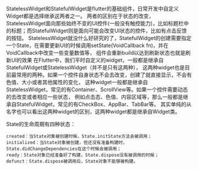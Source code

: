 StatelessWidget和StatefulWidget是flutter的基础组件，日常开发中自定义Widget都是选择继承这两者之一。
两者的区别在于状态的改变，StatelessWidget面向那些始终不变的UI控件(一般没有触控能力)，比如标题栏中的标题；而StatefulWidget则是面向可能会改变UI状态的控件，比如有点击反馈的按钮。
StatelessWidget就没什么好研究的了，StatefulWidget的创建需要指定一个State，在需要更新UI的时候调用setState(VoidCallback fn)，并在VoidCallback中改变一些变量数值等，
组件会重新build以达到刷新状态也就是刷新UI的效果
在Flutter中，我们平时自定义的widget，一般都是继承自StatefulWidget或StatelessWidget（并不是只有这两种），
这两种widget也是目前最常用的两种。如果一个控件自身状态不会去改变，创建了就直接显示，不会有色值、大小或者其他属性的变化，
这种widget一般都是继承自StatelessWidget，常见的有Container、ScrollView等。如果一个控件需要动态的去改变或者相应一些状态，
例如点击态、色值、内容区域等，那么一般都是继承自StatefulWidget，常见的有CheckBox、AppBar、TabBar等。
其实单纯的从名字也可以看出这两种widget的区别，这两种widget都是继承自Widget类。

State的生命周期有四种状态：

    created：当State对象被创建时候，State.initState方法会被调用；
    initialized：当State对象被创建，但还没有准备构建时，State.didChangeDependencies在这个时候会被调用；
    ready：State对象已经准备好了构建，State.dispose没有被调用的时候；
    defunct：State.dispose被调用后，State对象不能够被构建。
